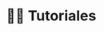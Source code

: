 ---
title: 👐🏼 Tutoriales

# View.
#   1 = List
#   2 = Compact
#   3 = Card
view: 2

# Optional header image (relative to `static/media/` folder).
header: 
  image: "tutoriales-header.jpg"
  caption: "Foto adaptada de [**Alexei Scutari**](https://unsplash.com/@scutal) en [Unsplash](https://unsplash.com)"
---